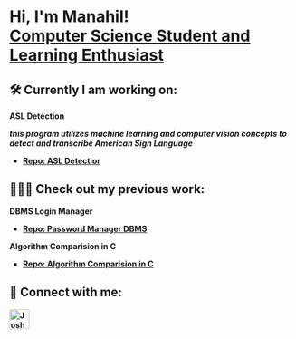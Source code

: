 <h1>Hi, I'm Manahil! <br/><a href="https://github.com/manahil-a">Computer Science Student and Learning Enthusiast </a>

<H2> 🛠 Currently I am working on:</H2>
 
<b>ASL Detection <b>

 <b> *this program utilizes machine learning and computer vision concepts to detect and transcribe American Sign Language* <b>
  - [Repo: ASL Detectior](actualLink)

<h2>👩🏻‍💻 Check out my previous work:</h2>

 <b>DBMS Login Manager</b>
  - [Repo: Password Manager DBMS](actualLink)

<b>Algorithm Comparision in C</b>
  - [Repo: Algorithm Comparision in C](actualLink)
 

<h2> 🧩 Connect with me:</h2>

[<img align="left" alt="JoshMadakor | LinkedIn" width="35px" src="https://github.com/user-attachments/assets/3f7b0aaa-c2f3-4e3d-bbe0-55814a32f1d8" />][linkedin]

[linkedin]: https://www.linkedin.com/in/manahil-a8228422b/




<!--
**joshmadakor1/joshmadakor1** is a ✨ _special_ ✨ repository because its `README.md` (this file) appears on your GitHub profile.

Here are some ideas to get you started:

- 🔭 I’m currently working on ...
- 🌱 I’m currently learning ...
- 👯 I’m looking to collaborate on ...
- 🤔 I’m looking for help with ...
- 💬 Ask me about ...
- 📫 How to reach me: ...
- 😄 Pronouns: ...
- ⚡ Fun fact: ...
-->
